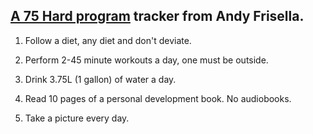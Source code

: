 ## [A 75 Hard program](https://andyfrisella.com/pages/75hard-info) tracker from Andy Frisella.

1. Follow a diet, any diet and don't deviate.

2. Perform 2-45 minute workouts a day, one must be outside.

3. Drink 3.75L (1 gallon) of water a day.

4. Read 10 pages of a personal development book. No audiobooks.

5. Take a picture every day.